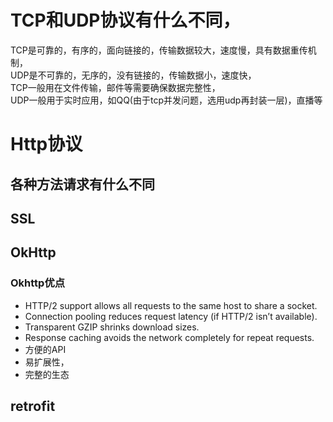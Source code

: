 
# TCP和UDP协议有什么不同，
  TCP是可靠的，有序的，面向链接的，传输数据较大，速度慢，具有数据重传机制，  
  UDP是不可靠的，无序的，没有链接的，传输数据小，速度快，  
  TCP一般用在文件传输，邮件等需要确保数据完整性，  
  UDP一般用于实时应用，如QQ(由于tcp并发问题，选用udp再封装一层)，直播等
# Http协议
## 各种方法请求有什么不同
## SSL
## OkHttp
### Okhttp优点
* HTTP/2 support allows all requests to the same host to share a socket.
* Connection pooling reduces request latency (if HTTP/2 isn’t available).
* Transparent GZIP shrinks download sizes.
* Response caching avoids the network completely for repeat requests.
* 方便的API
* 易扩展性，
* 完整的生态
## retrofit


